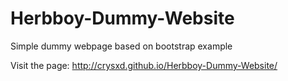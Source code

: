 # Herbboy-Dummy-Website
Simple dummy webpage based on bootstrap example

Visit the page:
http://crysxd.github.io/Herbboy-Dummy-Website/
